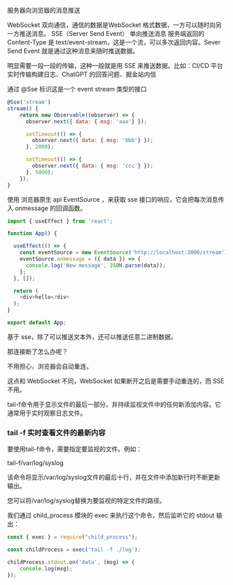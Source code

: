 服务器向浏览器的消息推送

WebSocket 双向通信，通信的数据是WebSocket 格式数据，一方可以随时向另一方推送消息。
SSE（Server Send Event） 单向推送消息 服务端返回的 Content-Type 是 text/event-stream，这是一个流，可以多次返回内容。Sever Send Event 就是通过这种消息来随时推送数据。

明显需要一段一段的传输，这种一般就是用 SSE 来推送数据。比如：CI/CD 平台实时传输构建日志、ChatGPT 的回答问题、掘金站内信

通过 @Sse 标识这是一个 event stream 类型的接口
```js
@Sse('stream')
stream() {
    return new Observable((observer) => {
      observer.next({ data: { msg: 'aaa'} });

      setTimeout(() => {
        observer.next({ data: { msg: 'bbb'} });
      }, 2000);

      setTimeout(() => {
        observer.next({ data: { msg: 'ccc'} });
      }, 5000);
    });
}
```
使用 浏览器原生 api EventSource ，来获取 sse 接口的响应，它会把每次消息传入 onmessage 的回调函数。
```js
import { useEffect } from 'react';

function App() {

  useEffect(() => {
    const eventSource = new EventSource('http://localhost:3000/stream');
    eventSource.onmessage = ({ data }) => {
      console.log('New message', JSON.parse(data));
    };
  }, []);

  return (
    <div>hello</div>
  );
}

export default App;
```
基于 sse，除了可以推送文本外，还可以推送任意二进制数据。

那连接断了怎么办呢？

不用担心，浏览器会自动重连。

这点和 WebSocket 不同，WebSocket 如果断开之后是需要手动重连的，而 SSE 不用。

tail-f命令用于显示文件的最后一部分，并持续监视文件中的任何新添加内容。它通常用于实时观察日志文件。



### tail -f 实时查看文件的最新内容
要使用tail-f命令，需要指定要监视的文件。例如：



tail-f/var/log/syslog

该命令将显示/var/log/syslog文件的最后十行，并在文件中添加新行时不断更新输出。



您可以将/var/log/syslog替换为要监视的特定文件的路径。

我们通过 child_process 模块的 exec 来执行这个命令，然后监听它的 stdout 输出：
```js
const { exec } = require("child_process");

const childProcess = exec('tail -f ./log');

childProcess.stdout.on('data', (msg) => {
    console.log(msg);
});
```
